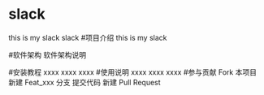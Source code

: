 # slack
this is my slack
slack
#项目介绍
this is my slack

#软件架构
软件架构说明

#安装教程
xxxx
xxxx
xxxx
#使用说明
xxxx
xxxx
xxxx
#参与贡献
Fork 本项目
新建 Feat_xxx 分支
提交代码
新建 Pull Request
